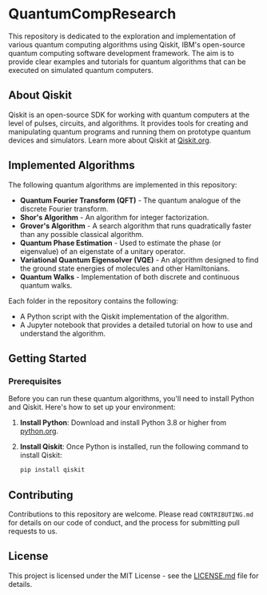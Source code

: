 # QuantumCompResearch


This repository is dedicated to the exploration and implementation of various quantum computing algorithms using Qiskit, IBM's open-source quantum computing software development framework. The aim is to provide clear examples and tutorials for quantum algorithms that can be executed on simulated quantum computers.

## About Qiskit

Qiskit is an open-source SDK for working with quantum computers at the level of pulses, circuits, and algorithms. It provides tools for creating and manipulating quantum programs and running them on prototype quantum devices and simulators. Learn more about Qiskit at [Qiskit.org](https://qiskit.org/).

## Implemented Algorithms

The following quantum algorithms are implemented in this repository:

- **Quantum Fourier Transform (QFT)** - The quantum analogue of the discrete Fourier transform.
- **Shor's Algorithm** - An algorithm for integer factorization.
- **Grover's Algorithm** - A search algorithm that runs quadratically faster than any possible classical algorithm.
- **Quantum Phase Estimation** - Used to estimate the phase (or eigenvalue) of an eigenstate of a unitary operator.
- **Variational Quantum Eigensolver (VQE)** - An algorithm designed to find the ground state energies of molecules and other Hamiltonians.
- **Quantum Walks** - Implementation of both discrete and continuous quantum walks.

Each folder in the repository contains the following:

- A Python script with the Qiskit implementation of the algorithm.
- A Jupyter notebook that provides a detailed tutorial on how to use and understand the algorithm.

## Getting Started

### Prerequisites

Before you can run these quantum algorithms, you'll need to install Python and Qiskit. Here's how to set up your environment:

1. **Install Python**: Download and install Python 3.8 or higher from [python.org](https://www.python.org/).

2. **Install Qiskit**: Once Python is installed, run the following command to install Qiskit:

   ```bash
   pip install qiskit
   ```

## Contributing

Contributions to this repository are welcome. Please read `CONTRIBUTING.md` for details on our code of conduct, and the process for submitting pull requests to us.

## License

This project is licensed under the MIT License - see the [LICENSE.md](LICENSE) file for details.
